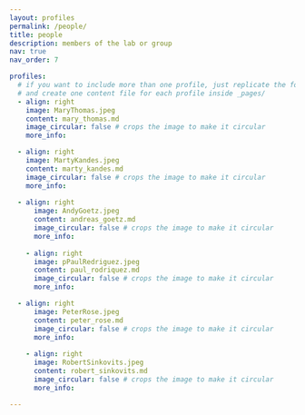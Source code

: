 ```yaml
---
layout: profiles
permalink: /people/
title: people
description: members of the lab or group
nav: true
nav_order: 7

profiles:
  # if you want to include more than one profile, just replicate the following block
  # and create one content file for each profile inside _pages/
  - align: right
    image: MaryThomas.jpeg
    content: mary_thomas.md
    image_circular: false # crops the image to make it circular
    more_info: 

  - align: right
    image: MartyKandes.jpeg
    content: marty_kandes.md
    image_circular: false # crops the image to make it circular
    more_info: 
      
  - align: right
      image: AndyGoetz.jpeg
      content: andreas_goetz.md
      image_circular: false # crops the image to make it circular
      more_info: 
      
    - align: right
      image: pPaulRedriguez.jpeg
      content: paul_rodriquez.md
      image_circular: false # crops the image to make it circular
      more_info: 

  - align: right
      image: PeterRose.jpeg
      content: peter_rose.md
      image_circular: false # crops the image to make it circular
      more_info: 
      
    - align: right
      image: RobertSinkovits.jpeg
      content: robert_sinkovits.md
      image_circular: false # crops the image to make it circular
      more_info: 

---
```

